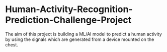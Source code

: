 # Human-Activity-Recognition-Prediction-Challenge-Project

The aim of this project is building a ML/AI model to predict a human activity by using the signals which are generated from a device mounted on the chest.
